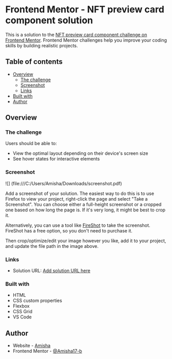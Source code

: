 # Frontend Mentor - NFT preview card component solution

This is a solution to the [NFT preview card component challenge on Frontend Mentor](https://www.frontendmentor.io/challenges/nft-preview-card-component-SbdUL_w0U). Frontend Mentor challenges help you improve your coding skills by building realistic projects. 

## Table of contents

- [Overview](#overview)
  - [The challenge](#the-challenge)
  - [Screenshot](#screenshot)
  - [Links](#links)
 - [Built with](#built-with)
  - [Author](#author)




## Overview

### The challenge

Users should be able to:

- View the optimal layout depending on their device's screen size
- See hover states for interactive elements

### Screenshot

![] (file:///C:/Users/Amisha/Downloads/screenshot.pdf)

Add a screenshot of your solution. The easiest way to do this is to use Firefox to view your project, right-click the page and select "Take a Screenshot". You can choose either a full-height screenshot or a cropped one based on how long the page is. If it's very long, it might be best to crop it.

Alternatively, you can use a tool like [FireShot](https://getfireshot.com/) to take the screenshot. FireShot has a free option, so you don't need to purchase it. 

Then crop/optimize/edit your image however you like, add it to your project, and update the file path in the image above.



### Links

- Solution URL: [Add solution URL here](http://127.0.0.1:5500/nft-preview-card-component-main/index.html)




### Built with

- HTML
- CSS custom properties
- Flexbox
- CSS Grid
- VS Code







## Author

- Website - [Amisha](http://127.0.0.1:5500/nft-preview-card-component-main/index.html)
- Frontend Mentor - [@Amisha17-b](https://www.frontendmentor.io/profile/Amisha17-b)

